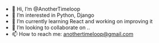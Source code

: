 - 👋 Hi, I’m @AnotherTimeloop
- 👀 I’m interested in Python, Django
- 🌱 I’m currently learning React and working on improving it
- 💞️ I’m looking to collaborate on ..
- 📫 How to reach me: anothertimeloop@gmail.com

<!---
AnotherTimeloop/AnotherTimeloop is a ✨ special ✨ repository because its `README.md` (this file) appears on your GitHub profile.
You can click the Preview link to take a look at your changes.
--->
